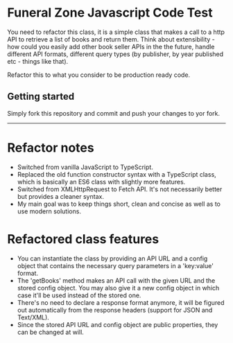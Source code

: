 # Funeral Zone Javascript Code Test

You need to refactor this class, it is a simple class that makes a call to a http API to retrieve a list of books and return them. Think about extensibility - how could you easily add other book seller APIs in the the future, handle different API formats, different query types (by publisher, by year published etc - things like that).

Refactor this to what you consider to be production ready code.

## Getting started

Simply fork this repository and commit and push your changes to yor fork.

---

# Refactor notes

- Switched from vanilla JavaScript to TypeScript.
- Replaced the old function constructor syntax with a TypeScript class, which is basically an ES6 class with slightly more features.
- Switched from XMLHttpRequest to Fetch API. It's not necessarily better but provides a cleaner syntax.
- My main goal was to keep things short, clean and concise as well as to use modern solutions.

# Refactored class features

- You can instantiate the class by providing an API URL and a config object that contains the necessary query parameters in a 'key:value' format.
- The 'getBooks' method makes an API call with the given URL and the stored config object. You may also give it a new config object in which case it'll be used instead of the stored one.
- There's no need to declare a response format anymore, it will be figured out automatically from the response headers (support for JSON and Text/XML).
- Since the stored API URL and config object are public properties, they can be changed at will.
